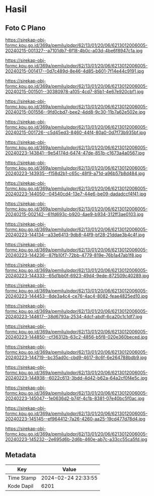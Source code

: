 # Hasil

## Foto C Plano

https://sirekap-obj-formc.kpu.go.id/369a/pemilu/pdpr/62/13/01/20/06/6213012006005-20240215-001327--a7101db7-6f18-4b0c-a03d-4be6f8947c1a.jpg

https://sirekap-obj-formc.kpu.go.id/369a/pemilu/pdpr/62/13/01/20/06/6213012006005-20240215-001417--0d7c489d-8e46-4d85-b601-7f14e44c9191.jpg

https://sirekap-obj-formc.kpu.go.id/369a/pemilu/pdpr/62/13/01/20/06/6213012006005-20240215-001501--30380978-a105-4cd7-85b1-4e67e920cbf1.jpg

https://sirekap-obj-formc.kpu.go.id/369a/pemilu/pdpr/62/13/01/20/06/6213012006005-20240215-001556--9fd0cbd7-bee2-4dd8-9c30-11b7a62e502e.jpg

https://sirekap-obj-formc.kpu.go.id/369a/pemilu/pdpr/62/13/01/20/06/6213012006005-20240215-001726--c5d45ed3-8460-44f4-80a0-0d7f73b935bf.jpg

https://sirekap-obj-formc.kpu.go.id/369a/pemilu/pdpr/62/13/01/20/06/6213012006005-20240223-143841--9e54174d-6474-47de-851b-c1673a4a0567.jpg

https://sirekap-obj-formc.kpu.go.id/369a/pemilu/pdpr/62/13/01/20/06/6213012006005-20240223-143935--f158d2b1-c65c-48f9-a71d-a96b57b8d484.jpg

https://sirekap-obj-formc.kpu.go.id/369a/pemilu/pdpr/62/13/01/20/06/6213012006005-20240223-144050--04540cd4-13e7-44e6-be09-dadadccf4f41.jpg

https://sirekap-obj-formc.kpu.go.id/369a/pemilu/pdpr/62/13/01/20/06/6213012006005-20240215-002142--61fd693c-b920-4ae9-b934-312ff3ae0103.jpg

https://sirekap-obj-formc.kpu.go.id/369a/pemilu/pdpr/62/13/01/20/06/6213012006005-20240223-144134--a33e6413-9db8-44f9-bf28-21ddae3b4c4f.jpg

https://sirekap-obj-formc.kpu.go.id/369a/pemilu/pdpr/62/13/01/20/06/6213012006005-20240223-144236--87fb10f7-72bb-4779-819e-76b1a47ab1f8.jpg

https://sirekap-obj-formc.kpu.go.id/369a/pemilu/pdpr/62/13/01/20/06/6213012006005-20240223-144333--65d1bb0f-6923-49d4-9ede-872509c40289.jpg

https://sirekap-obj-formc.kpu.go.id/369a/pemilu/pdpr/62/13/01/20/06/6213012006005-20240223-144453--8de3a4c4-ce76-4ac4-8082-feae4825ed10.jpg

https://sirekap-obj-formc.kpu.go.id/369a/pemilu/pdpr/62/13/01/20/06/6213012006005-20240223-144617--38d6793a-2534-4dcf-abdf-6ca20c1c1df7.jpg

https://sirekap-obj-formc.kpu.go.id/369a/pemilu/pdpr/62/13/01/20/06/6213012006005-20240223-144850--cf36312b-63c2-4856-b5f8-020e360beced.jpg

https://sirekap-obj-formc.kpu.go.id/369a/pemilu/pdpr/62/13/01/20/06/6213012006005-20240223-144719--bc35ad0c-cbd9-4617-8c6f-6e264788bdb9.jpg

https://sirekap-obj-formc.kpu.go.id/369a/pemilu/pdpr/62/13/01/20/06/6213012006005-20240223-144938--6022c613-3bdd-4d42-b62a-64a2cf0f4e5c.jpg

https://sirekap-obj-formc.kpu.go.id/369a/pemilu/pdpr/62/13/01/20/06/6213012006005-20240223-145047--1e0636d2-b74f-4c1b-8381-07e40bc5f0ac.jpg

https://sirekap-obj-formc.kpu.go.id/369a/pemilu/pdpr/62/13/01/20/06/6213012006005-20240223-145145--ef964412-7a26-4260-aa25-19cd477d78d4.jpg

https://sirekap-obj-formc.kpu.go.id/369a/pemilu/pdpr/62/13/01/20/06/6213012006005-20240223-145232--2e695d6b-2d6b-460e-ab7c-a33cc55ca5fd.jpg


## Metadata

| Key        | Value               |
| ---------- | ------------------- |
| Time Stamp | 2024-02-24 22:33:55 |
| Kode Dapil | 6201                |



